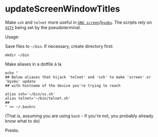 updateScreenWindowTitles
=========

Make `ssh` and `telnet` more useful in [`GNU screen`](http://www.gnu.org/software/screen/ "GNU Screen project home page")/[`byobu`](https://help.ubuntu.com/10.04/serverguide/byobu.html "Ubuntu documentation of byobu"). The scripts rely on [`$STY`](http://www.gnu.org/software/screen/manual/html_node/Environment.html) being set by the pseudoterminal.

Usage:

Save files to `~/bin`. If necessary, create directory first:

    mkdir ~/bin

Make aliases in a dotfile á la

    echo "
    ## Below aliases that hijack 'telnet' and 'ssh' to make 'screen' or 'byobu' update
    ## with hostname of the device you're trying to reach

    alias ssh='~/bin/ss.sh'
    alias telnet='~/bin/telnet.sh'
    ##
    " >> ~/.bashrc

(That is, assuming you are using `bash` - if you're not, you probably already know what to do)

Presto.
